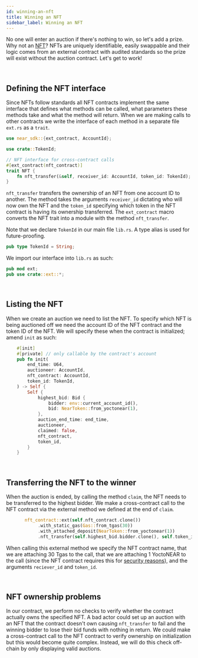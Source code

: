 ```yaml
---
id: winning-an-nft
title: Winning an NFT
sidebar_label: Winning an NFT
---
```


No one will enter an auction if there's nothing to win, so let's add a prize. Why not an [NFT](../../2.build/5.primitives/nft.md)? NFTs are uniquely identifiable, easily swappable and their logic comes from an external contract with audited standards so the prize will exist without the auction contract. Let's get to work!

&nbsp;

## Defining the NFT interface

Since NFTs follow standards all NFT contracts implement the same interface that defines what methods can be called, what parameters these methods take and what the method will return. When we are making calls to other contracts we write the interface of each method in a separate file `ext.rs` as a `trait`. 

```rust 
use near_sdk::{ext_contract, AccountId};

use crate::TokenId;

// NFT interface for cross-contract calls
#[ext_contract(nft_contract)]
trait NFT {
    fn nft_transfer(&self, receiver_id: AccountId, token_id: TokenId);
}
```

`nft_transfer` transfers the ownership of an NFT from one account ID to another. The method takes the arguments `receiver_id` dictating who will now own the NFT and the `token_id` specifying which token in the NFT contract is having its ownership transferred. The `ext_contract` macro converts the NFT trait into a module with the method `nft_transfer`.

Note that we declare `TokenId` in our main file `lib.rs`. A type alias is used for future-proofing.

```rust 
pub type TokenId = String;
```

We import our interface into `lib.rs` as such:

```rust 
pub mod ext;
pub use crate::ext::*;
```

&nbsp;

## Listing the NFT

When we create an auction we need to list the NFT. To specify which NFT is being auctioned off we need the account ID of the NFT contract and the token ID of the NFT. We will specify these when the contract is initialized; amend `init` as such:  

```rust 
    #[init]
    #[private] // only callable by the contract's account
    pub fn init(
        end_time: U64,
        auctioneer: AccountId,
        nft_contract: AccountId,
        token_id: TokenId,
    ) -> Self {
        Self {
            highest_bid: Bid {
                bidder: env::current_account_id(),
                bid: NearToken::from_yoctonear(1),
            },
            auction_end_time: end_time,
            auctioneer,
            claimed: false,
            nft_contract,
            token_id,
        }
    }
```

&nbsp;

## Transferring the NFT to the winner

When the auction is ended, by calling the method `claim`, the NFT needs to be transferred to the highest bidder. We make a cross-contract call to the NFT contract via the external method we defined at the end of `claim`.

```rust 
       nft_contract::ext(self.nft_contract.clone())
            .with_static_gas(Gas::from_tgas(30))
            .with_attached_deposit(NearToken::from_yoctonear(1))
            .nft_transfer(self.highest_bid.bidder.clone(), self.token_id.clone());
```

When calling this external method we specify the NFT contract name, that we are attaching 30 Tgas to the call, that we are attaching 1 YoctoNEAR to the call (since the NFT contract requires this for [security reasons](../../2.build/2.smart-contracts/security/one_yocto.md)), and the arguments `reciever_id` and `token_id`.

&nbsp;

## NFT ownership problems

In our contract, we perform no checks to verify whether the contract actually owns the specified NFT. A bad actor could set up an auction with an NFT that the contract doesn't own causing `nft_transfer` to fail and the winning bidder to lose their bid funds with nothing in return. We could make a cross-contract call to the NFT contract to verify ownership on initialization but this would become quite complex. Instead, we will do this check off-chain by only displaying valid auctions. 